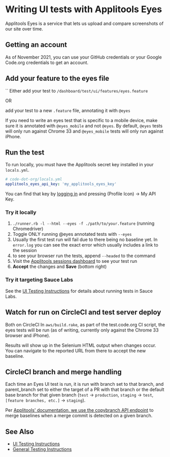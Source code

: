 # Writing UI tests with Applitools Eyes

Applitools Eyes is a service that lets us upload and compare screenshots of our site over time.

## Getting an account

As of November 2021, you can use your GitHub credentials or your Google Code.org credentials to get an account.

## Add your feature to the eyes file
``
Either add your test to `/dashboard/test/ui/features/eyes.feature`

OR

add your test to a new `.feature` file, annotating it with `@eyes`

If you need to write an eyes test that is specific to a mobile device, make sure
it is annotated with `@eyes_mobile` and not `@eyes`.  By default, `@eyes` tests
will only run against Chrome 33 and `@eyes_mobile` tests will only run against
iPhone.

## Run the test

To run locally, you must have the Applitools secret key installed in your `locals.yml`.

```yaml
# code-dot-org/locals.yml
applitools_eyes_api_key: 'my_applitools_eyes_key'
```

You can find that key by [logging in](https://eyes.applitools.com/app/sessions/) and pressing (Profile Icon) -> My API Key.

### Try it locally

1. `./runner.rb -l --html --eyes -f ./path/to/your.feature` (running Chromedriver)
  1. Toggle ONLY running @eyes annotated tests with `--eyes`
  1. Usually the first test run will fail due to there being no baseline yet. In `error.log` you can see the exact error which usually includes a link to the session
  1. to see your browser run the tests, append `--headed` to the command
1. Visit the [Applitools sessions dashboard](https://eyes.applitools.com/app/sessions/) to see your test run
  1. **Accept** the changes and **Save** (bottom right)

### Try it targeting Sauce Labs

See the [UI Testing Instructions](../dashboard/test/ui/README.md) for details about running tests in Sauce Labs.

## Watch for run on CircleCI and test server deploy

Both on CircleCI In `aws/build.rake`, as part of the test.code.org CI script, the eyes tests will be run (as of writing, currently only against the Chrome 33 browser and iPhone).

Results will show up in the Selenium HTML output when changes occur. You can navigate to the reported URL from there to accept the new baseline.
 
## CircleCI branch and merge handling

Each time an Eyes UI test is run, it is run with branch set to that branch, and parent_branch set to either the target of a PR with that branch or the default base branch for that given branch (`test` -> `production`, `staging` -> `test`, `[feature branches, etc.]` -> `staging`).

Per [Applitools' documentation, we use the copybranch API endpoint](http://support.applitools.com/customer/en/portal/articles/2142886-using-multiple-branches-) to merge baselines when a merge commit is detected on a given branch.

## See Also

* [UI Testing Instructions](../dashboard/test/ui/README.md)
* [General Testing Instructions](../TESTING.md)
